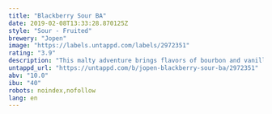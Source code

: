 ```yaml
---
title: "Blackberry Sour BA"
date: 2019-02-08T13:33:28.870125Z
style: "Sour - Fruited"
brewery: "Jopen"
image: "https://labels.untappd.com/labels/2972351"
rating: "3.9"
description: "This malty adventure brings flavors of bourbon and vanilla with a refreshing aftertaste from fresh blackberries. "
untappd_url: "https://untappd.com/b/jopen-blackberry-sour-ba/2972351"
abv: "10.0"
ibu: "40"
robots: noindex,nofollow
lang: en
---
```

